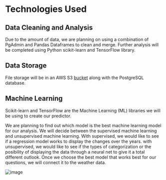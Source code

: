 # Technologies Used

## Data Cleaning and Analysis

Due to the amount of data, we are planning on using a combination of PgAdmin and Pandas Dataframes to clean and merge. Further analysis will be completed using Python scikit-learn and TensorFlow library.  

## Data Storage

File storage will be in an AWS S3 [bucket](data_files.md) along with the PostgreSQL database.

## Machine Learning

Scikit-learn and TensorFlow are the Machine Learning (ML) libraries we will be using to create our predictor.

We are planning to find out which model is the best machine learning model for our analysis. We will decide between the supervised machine learning and unsupervised machine learning. With supervised, we would like to see if a regression model works to display the changes over the years. with unsupervised, we would like to see if the types of categorization or the posibility of displaying the data through a neural net to give it a total different outlook. Once we choose the best model that works best for our questions, we will connect it to the weather data.

![image](https://user-images.githubusercontent.com/100107588/178151274-09be0ae4-f7cf-44fd-9944-3f15e7286f5b.png)


